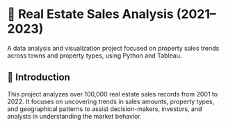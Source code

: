 # 🏡 Real Estate Sales Analysis (2021–2023)

A data analysis and visualization project focused on property sales trends across towns and property types, using Python and Tableau.


## 📖 Introduction

This project analyzes over 100,000 real estate sales records from 2001 to 2022. 
It focuses on uncovering trends in sales amounts, property types, and geographical patterns to assist decision-makers, investors, and analysts in understanding the market behavior.

